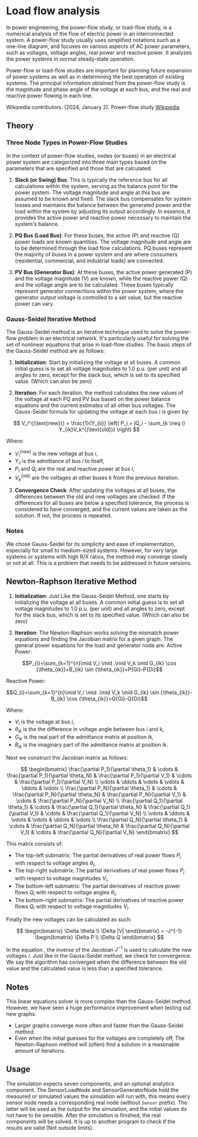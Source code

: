 # Load flow analysis
In power engineering, the power-flow study, or load-flow study, is a numerical analysis of the flow of electric power in an interconnected system. A power-flow study usually uses simplified notations such as a one-line diagram, and focuses on various aspects of AC power parameters, such as voltages, voltage angles, real power and reactive power. It analyzes the power systems in normal steady-state operation.

Power-flow or load-flow studies are important for planning future expansion of power systems as well as in determining the best operation of existing systems. The principal information obtained from the power-flow study is the magnitude and phase angle of the voltage at each bus, and the real and reactive power flowing in each line.

Wikipedia contributors. (2024, January 2). Power-flow study [Wikipedia](https://en.wikipedia.org/wiki/Power-flow_study)

## Theory

### Three Node Types in Power-Flow Studies

In the context of power-flow studies, nodes (or buses) in an electrical power system are categorized into three main types based on the parameters that are specified and those that are calculated:

1.  **Slack (or Swing) Bus**: This is typically the reference bus for all calculations within the system, serving as the balance point for the power system. The voltage magnitude and angle at this bus are assumed to be known and fixed. The slack bus compensates for system losses and maintains the balance between the generated power and the load within the system by adjusting its output accordingly. In essence, it provides the active power and reactive power necessary to maintain the system's balance.
    
2.  **PQ Bus (Load Bus)**: For these buses, the active (P) and reactive (Q) power loads are known quantities. The voltage magnitude and angle are to be determined through the load flow calculations. PQ buses represent the majority of buses in a power system and are where consumers (residential, commercial, and industrial loads) are connected.
    
3.  **PV Bus (Generator Bus)**: At these buses, the active power generated (P) and the voltage magnitude (V) are known, while the reactive power (Q) and the voltage angle are to be calculated. These buses typically represent generator connections within the power system, where the generator output voltage is controlled to a set value, but the reactive power can vary.

### Gauss-Seidel Iterative Method
The Gauss-Seidel method is an iterative technique used to solve the power-flow problem in an electrical network. It's particularly useful for solving the set of nonlinear equations that arise in load-flow studies. The basic steps of the Gauss-Seidel method are as follows:

1.  **Initialization**: Start by initializing the voltage at all buses. A common initial guess is to set all voltage magnitudes to 1.0 p.u. (per unit) and all angles to zero, except for the slack bus, which is set to its specified value. (Which can also be zero)

2.  **Iteration**: For each iteration, the method calculates the new values of the voltage at each PQ and PV bus based on the power balance equations and the current estimates of all other bus voltages. The Gauss-Seidel formula for updating the voltage at each bus $i$ is given by:

$$
V_i^{(\text{new})} = \frac{1}{Y_{ii}} \left( P_i + jQ_i - \sum_{k \neq i} Y_{ik}V_k^{(\text{old})} \right)
$$

Where:
- $V_i^{(\text{new})}$ is the new voltage at bus $i$,
- $Y_{ii}$ is the admittance of bus $i$ to itself,
- $P_i$ and $Q_i$ are the real and reactive power at bus $i$,
- $V_k^{(\text{old})}$ are the voltages at other buses $k$ from the previous iteration.

3.  **Convergence Check**: After updating the voltages at all buses, the differences between the old and new voltages are checked. If the differences for all buses are below a specified tolerance, the process is considered to have converged, and the current values are taken as the solution. If not, the process is repeated.
### Notes
We chose Gauss-Seidel for its simplicity and ease of implementation, especially for small to medium-sized systems. However, for very large systems or systems with high R/X ratios, the method may converge slowly or not at all. This is a problem that needs to be addressed in future versions.


## Newton-Raphson Iterative Method

1.  **Initialization**: Just Like the Gauss-Seidel Method, one starts by initializing the voltage at all buses. A common initial guess is to set all voltage magnitudes to 1.0 p.u. (per unit) and all angles to zero, except for the slack bus, which is set to its specified value. (Which can also be zero)

2.  **Iteration**: The Newton-Raphson works solving the mismatch power equations and finding the Jacobian matrix for a given graph.
The general power equations for the load and generator node are:
Active Power:

$$P_{i}=\sum_{k=1}^{n}\mid V_i \mid .\mid V_k \mid G_{ik} \cos {\theta_{ik}}+B_{ik} \sin {\theta_{ik}}=P{Gi}-P{Di}$$

Reactive Power:

$$Q_{i}=\sum_{k=1}^{n}\mid V_i \mid .\mid V_k \mid G_{ik} \sin {\theta_{ik}}-B_{ik} \cos {\theta_{ik}}=Q{Gi}-Q{Di}$$


Where:
- $V_i$ is the voltage at bus $i$,
- $\theta_{ik}$ is the the difference in voltage angle between bus i and k,
- $G_{ik}$ is the real part of the admittance matrix at position ik,
- $B_{ik}$ is the imaginary part of the admittance matrix at position ik.

Next we construct the Jacobian matrix as follows:

$$
\begin{bmatrix}
\frac{\partial P_1}{\partial \theta_1} & \cdots & \frac{\partial P_1}{\partial \theta_N} & \frac{\partial P_1}{\partial V_1} & \cdots & \frac{\partial P_1}{\partial V_N} \\
\vdots & \ddots & \vdots & \vdots & \ddots & \vdots \\
\frac{\partial P_N}{\partial \theta_1} & \cdots & \frac{\partial P_N}{\partial \theta_N} & \frac{\partial P_N}{\partial V_1} & \cdots & \frac{\partial P_N}{\partial V_N} \\
\frac{\partial Q_1}{\partial \theta_1} & \cdots & \frac{\partial Q_1}{\partial \theta_N} & \frac{\partial Q_1}{\partial V_1} & \cdots & \frac{\partial Q_1}{\partial V_N} \\
\vdots & \ddots & \vdots & \vdots & \ddots & \vdots \\
\frac{\partial Q_N}{\partial \theta_1} & \cdots & \frac{\partial Q_N}{\partial \theta_N} & \frac{\partial Q_N}{\partial V_1} & \cdots & \frac{\partial Q_N}{\partial V_N}
\end{bmatrix}
$$

This matrix consists of:
- The top-left submatrix: The partial derivatives of real power flows $P_{i}$ with respect to voltage angles ${\theta_i}$,
- The top-right submatrix: The partial derivatives of real power flows $P_{i}$ with respect to voltage magnitudes $V_{i}$,
- The bottom-left submatrix: The partial derivatives of reactive power flows $Q_{i}$ with respect to voltage angles $\theta_{i}$,
- The bottom-right submatrix: The partial derivatives of reactive power flows $Q_{i}$ with respect to voltage magnitudes $V_{i}$.

Finally the new voltages can be calculated as such:

$$
\begin{bmatrix}
\Delta \theta \\
\Delta |V|
\end{bmatrix} = -J^{-1} \begin{bmatrix} \Delta P \\ \Delta Q \end{bmatrix}
$$

In the equation , the inverse of the Jacobian $J^{-1}$ is used to calculate the new voltages $i$. Just like in the Gauss-Seidel method, we check for convergence. We say the algorithm has converged when the difference between the old value and the calculated value is less than a specified tolerance.
 
## Notes
This linear equations solver is more complex than the Gauss-Seidel method. However, we have seen a huge performance improvement when testing out new graphs.
- Larger graphs converge more often and faster than the Gauss-Seidel method.
- Even when the initial guesses for the voltages are completely off, The Newton-Raphson method will (often) find a solution in a reasonable amount of iterations.

## Usage
The simulation expects seven components, and an optional analytics component. The SensorLoadNode and SensorGeneratorNode hold the measured or simulated values the simulation will run with, this means every sensor node needs a corresponding real node (without `Sensor` prefix). The latter will be used as the output for the simulation, and the initial values do not have to be sensible. After the simulation is finished, the real components will be solved. It is up to another program to check if the results are valid (Not outside limits).
